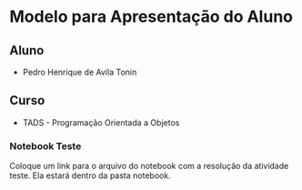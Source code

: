 # Modelo para Apresentação do Aluno
## Aluno
- Pedro Henrique de Avila Tonin
## Curso
- TADS - Programação Orientada a Objetos
### Notebook Teste
Coloque um link para o arquivo do notebook com a resolução da atividade teste. Ela estará dentro da pasta notebook.
